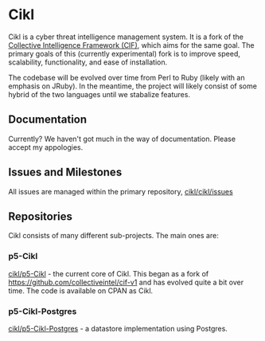 # Cikl
Cikl is a cyber threat intelligence management system. It is a fork of the [Collective Intelligence Framework (CIF)](https://code.google.com/p/collective-intelligence-framework/), which aims for the same goal. The primary goals of this (currently experimental) fork is to improve speed, scalability, functionality, and ease of installation. 

The codebase will be evolved over time from Perl to Ruby (likely with an emphasis on JRuby). In the meantime, the project will likely consist of some hybrid of the two languages until we stabalize features. 

## Documentation
Currently? We haven't got much in the way of documentation. Please accept my appologies.

## Issues and Milestones

All issues are managed within the primary repository, [cikl/cikl/issues](https://github.com/cikl/cikl/issues)

## Repositories

Cikl consists of many different sub-projects. The main ones are:

### p5-Cikl
[cikl/p5-Cikl](https://github.com/cikl/p5-Cikl) - the current core of Cikl. This began as a fork of https://github.com/collectiveintel/cif-v1 and has evolved quite a bit over time. The code is available on CPAN as Cikl. 

### p5-Cikl-Postgres
[cikl/p5-Cikl-Postgres](https://github.com/cikl/p5-Cikl-Postgres) - a datastore implementation using Postgres.

